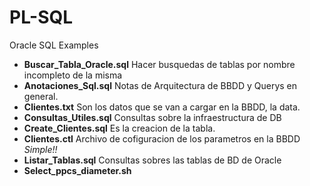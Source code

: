 # PL-SQL
Oracle SQL Examples

- **Buscar_Tabla_Oracle.sql** Hacer busquedas de tablas por nombre incompleto de la misma
- **Anotaciones_Sql.sql** Notas de Arquitectura de BBDD y Querys en general. 
- **Clientes.txt** Son los datos que se van a cargar en la BBDD, la data.
- **Consultas_Utiles.sql** Consultas sobre la infraestructura de DB 
- **Create_Clientes.sql** Es la creacion de la tabla.
- **Clientes.ctl** Archivo de cofiguracion de los parametros en la BBDD _Simple!!_
- **Listar_Tablas.sql** Consultas sobres las tablas de BD de Oracle 
- **Select_ppcs_diameter.sh**
